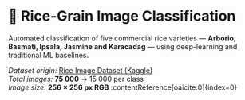 # 🌾 Rice-Grain Image Classification

Automated classification of five commercial rice varieties — **Arborio, Basmati, Ipsala, Jasmine and Karacadag** — using deep-learning and traditional ML baselines.

*Dataset origin:* [Rice Image Dataset (Kaggle)](https://www.kaggle.com/datasets/muratkokludataset/rice-image-dataset)  
*Total images:* **75 000** → 15 000 per class  
*Image size:* **256 × 256 px RGB** :contentReference[oaicite:0]{index=0}  


